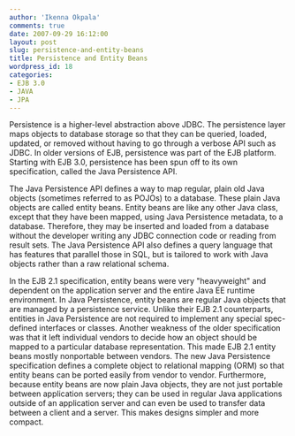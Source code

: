```yaml
---
author: 'Ikenna Okpala'
comments: true
date: 2007-09-29 16:12:00
layout: post
slug: persistence-and-entity-beans
title: Persistence and Entity Beans
wordpress_id: 18
categories:
- EJB 3.0
- JAVA
- JPA
---
```


Persistence is a higher-level abstraction above JDBC. The persistence layer maps objects to database storage so that they can be queried, loaded, updated, or removed without having to go through a verbose API such as JDBC. In older versions of EJB, persistence was part of the EJB platform. Starting with EJB 3.0, persistence has been spun off to its own specification, called the Java Persistence API.
<!--more-->

The Java Persistence API defines a way to map regular, plain old Java objects (sometimes referred to as POJOs) to a database. These plain Java objects are called entity beans. Entity beans are like any other Java class, except that they have been mapped, using Java Persistence metadata, to a database. Therefore, they may be inserted and loaded from a database without the developer writing any JDBC connection code or reading from result sets. The Java Persistence API also defines a query language that has features that parallel those in SQL, but is tailored to work with Java objects rather than a raw relational schema.

In the EJB 2.1 specification, entity beans were very "heavyweight" and dependent on the application server and the entire Java EE runtime environment. In Java Persistence, entity beans are regular Java objects that are managed by a persistence service. Unlike their EJB 2.1 counterparts, entities in Java Persistence are not required to implement any special spec-defined interfaces or classes. Another weakness of the older specification was that it left individual vendors to decide how an object should be mapped to a particular database representation. This made EJB 2.1 entity beans mostly nonportable between vendors. The new Java Persistence specification defines a complete object to relational mapping (ORM) so that entity beans can be ported easily from vendor to vendor. Furthermore, because entity beans are now plain Java objects, they are not just portable between application servers; they can be used in regular Java applications outside of an application server and can even be used to transfer data between a client and a server. This makes designs simpler and more compact.
